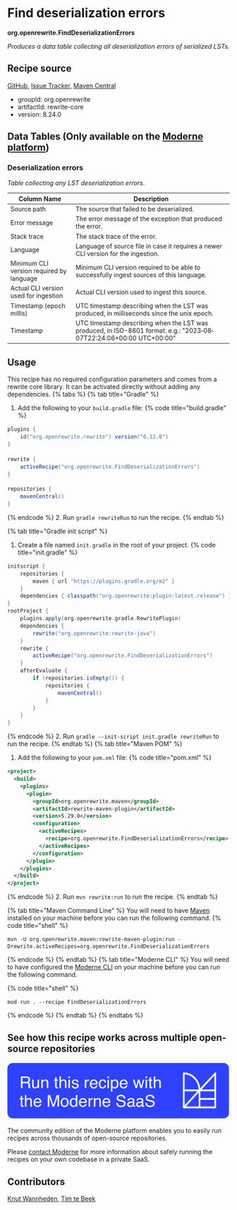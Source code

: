 # Find deserialization errors

**org.openrewrite.FindDeserializationErrors**

_Produces a data table collecting all deserialization errors of serialized LSTs._

## Recipe source

[GitHub](https://github.com/openrewrite/rewrite/blob/main/rewrite-core/src/main/java/org/openrewrite/FindDeserializationErrors.java), [Issue Tracker](https://github.com/openrewrite/rewrite/issues), [Maven Central](https://central.sonatype.com/artifact/org.openrewrite/rewrite-core/8.24.0/jar)

* groupId: org.openrewrite
* artifactId: rewrite-core
* version: 8.24.0

## Data Tables (Only available on the [Moderne platform](https://app.moderne.io/))

### Deserialization errors

_Table collecting any LST deserialization errors._

| Column Name | Description |
| ----------- | ----------- |
| Source path | The source that failed to be deserialized. |
| Error message | The error message of the exception that produced the error. |
| Stack trace | The stack trace of the error. |
| Language | Language of source file in case it requires a newer CLI version for the ingestion. |
| Minimum CLI version required by language | Minimum CLI version required to be able to successfully ingest sources of this language. |
| Actual CLI version used for ingestion | Actual CLI version used to ingest this source. |
| Timestamp (epoch millis) | UTC timestamp describing when the LST was produced, in milliseconds since the unix epoch. |
| Timestamp | UTC timestamp describing when the LST was produced, in ISO-8601 format. e.g.: "2023‐08‐07T22:24:06+00:00 UTC+00:00" |


## Usage

This recipe has no required configuration parameters and comes from a rewrite core library. It can be activated directly without adding any dependencies.
{% tabs %}
{% tab title="Gradle" %}
1. Add the following to your `build.gradle` file:
{% code title="build.gradle" %}
```groovy
plugins {
    id("org.openrewrite.rewrite") version("6.12.0")
}

rewrite {
    activeRecipe("org.openrewrite.FindDeserializationErrors")
}

repositories {
    mavenCentral()
}

```
{% endcode %}
2. Run `gradle rewriteRun` to run the recipe.
{% endtab %}

{% tab title="Gradle init script" %}
1. Create a file named `init.gradle` in the root of your project.
{% code title="init.gradle" %}
```groovy
initscript {
    repositories {
        maven { url "https://plugins.gradle.org/m2" }
    }
    dependencies { classpath("org.openrewrite:plugin:latest.release") }
}
rootProject {
    plugins.apply(org.openrewrite.gradle.RewritePlugin)
    dependencies {
        rewrite("org.openrewrite:rewrite-java")
    }
    rewrite {
        activeRecipe("org.openrewrite.FindDeserializationErrors")
    }
    afterEvaluate {
        if (repositories.isEmpty()) {
            repositories {
                mavenCentral()
            }
        }
    }
}
```
{% endcode %}
2. Run `gradle --init-script init.gradle rewriteRun` to run the recipe.
{% endtab %}
{% tab title="Maven POM" %}
1. Add the following to your `pom.xml` file:
{% code title="pom.xml" %}
```xml
<project>
  <build>
    <plugins>
      <plugin>
        <groupId>org.openrewrite.maven</groupId>
        <artifactId>rewrite-maven-plugin</artifactId>
        <version>5.29.0</version>
        <configuration>
          <activeRecipes>
            <recipe>org.openrewrite.FindDeserializationErrors</recipe>
          </activeRecipes>
        </configuration>
      </plugin>
    </plugins>
  </build>
</project>
```
{% endcode %}
2. Run `mvn rewrite:run` to run the recipe.
{% endtab %}

{% tab title="Maven Command Line" %}
You will need to have [Maven](https://maven.apache.org/download.cgi) installed on your machine before you can run the following command.
{% code title="shell" %}
```shell
mvn -U org.openrewrite.maven:rewrite-maven-plugin:run -Drewrite.activeRecipes=org.openrewrite.FindDeserializationErrors
```
{% endcode %}
{% endtab %}
{% tab title="Moderne CLI" %}
You will need to have configured the [Moderne CLI](https://docs.moderne.io/moderne-cli/cli-intro) on your machine before you can run the following command.

{% code title="shell" %}
```shell
mod run . --recipe FindDeserializationErrors
```
{% endcode %}
{% endtab %}
{% endtabs %}

## See how this recipe works across multiple open-source repositories

[![Moderne Link Image](/.gitbook/assets/ModerneRecipeButton.png)](https://app.moderne.io/recipes/org.openrewrite.FindDeserializationErrors)

The community edition of the Moderne platform enables you to easily run recipes across thousands of open-source repositories.

Please [contact Moderne](https://moderne.io/product) for more information about safely running the recipes on your own codebase in a private SaaS.

## Contributors
[Knut Wannheden](mailto:knut@moderne.io), [Tim te Beek](mailto:tim@moderne.io)
